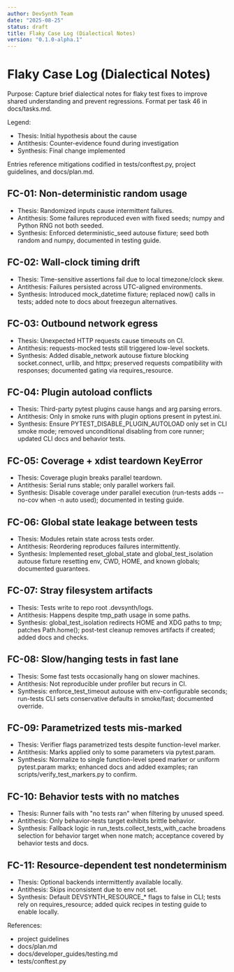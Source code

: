 ```yaml
---
author: DevSynth Team
date: "2025-08-25"
status: draft
title: Flaky Case Log (Dialectical Notes)
version: "0.1.0-alpha.1"
---
```

# Flaky Case Log (Dialectical Notes)

Purpose: Capture brief dialectical notes for flaky test fixes to improve shared understanding and prevent regressions. Format per task 46 in docs/tasks.md.

Legend:
- Thesis: Initial hypothesis about the cause
- Antithesis: Counter-evidence found during investigation
- Synthesis: Final change implemented

Entries reference mitigations codified in tests/conftest.py, project guidelines, and docs/plan.md.

## FC-01: Non-deterministic random usage
- Thesis: Randomized inputs cause intermittent failures.
- Antithesis: Some failures reproduced even with fixed seeds; numpy and Python RNG not both seeded.
- Synthesis: Enforced deterministic_seed autouse fixture; seed both random and numpy, documented in testing guide.

## FC-02: Wall-clock timing drift
- Thesis: Time-sensitive assertions fail due to local timezone/clock skew.
- Antithesis: Failures persisted across UTC-aligned environments.
- Synthesis: Introduced mock_datetime fixture; replaced now() calls in tests; added note to docs about freezegun alternatives.

## FC-03: Outbound network egress
- Thesis: Unexpected HTTP requests cause timeouts on CI.
- Antithesis: requests-mocked tests still triggered low-level sockets.
- Synthesis: Added disable_network autouse fixture blocking socket.connect, urllib, and httpx; preserved requests compatibility with responses; documented gating via requires_resource.

## FC-04: Plugin autoload conflicts
- Thesis: Third-party pytest plugins cause hangs and arg parsing errors.
- Antithesis: Only in smoke runs with plugin options present in pytest.ini.
- Synthesis: Ensure PYTEST_DISABLE_PLUGIN_AUTOLOAD only set in CLI smoke mode; removed unconditional disabling from core runner; updated CLI docs and behavior tests.

## FC-05: Coverage + xdist teardown KeyError
- Thesis: Coverage plugin breaks parallel teardown.
- Antithesis: Serial runs stable; only parallel workers fail.
- Synthesis: Disable coverage under parallel execution (run-tests adds --no-cov when -n auto used); documented in testing guide.

## FC-06: Global state leakage between tests
- Thesis: Modules retain state across tests order.
- Antithesis: Reordering reproduces failures intermittently.
- Synthesis: Implemented reset_global_state and global_test_isolation autouse fixture resetting env, CWD, HOME, and known globals; documented guarantees.

## FC-07: Stray filesystem artifacts
- Thesis: Tests write to repo root .devsynth/logs.
- Antithesis: Happens despite tmp_path usage in some paths.
- Synthesis: global_test_isolation redirects HOME and XDG paths to tmp; patches Path.home(); post-test cleanup removes artifacts if created; added docs and checks.

## FC-08: Slow/hanging tests in fast lane
- Thesis: Some fast tests occasionally hang on slower machines.
- Antithesis: Not reproducible under profiler but recurs in CI.
- Synthesis: enforce_test_timeout autouse with env-configurable seconds; run-tests CLI sets conservative defaults in smoke/fast; documented override.

## FC-09: Parametrized tests mis-marked
- Thesis: Verifier flags parametrized tests despite function-level marker.
- Antithesis: Marks applied only to some parameters via pytest.param.
- Synthesis: Normalize to single function-level speed marker or uniform pytest.param marks; enhanced docs and added examples; ran scripts/verify_test_markers.py to confirm.

## FC-10: Behavior tests with no matches
- Thesis: Runner fails with "no tests ran" when filtering by unused speed.
- Antithesis: Only behavior-tests target exhibits brittle behavior.
- Synthesis: Fallback logic in run_tests.collect_tests_with_cache broadens selection for behavior target when none match; acceptance covered by behavior tests and docs.

## FC-11: Resource-dependent test nondeterminism
- Thesis: Optional backends intermittently available locally.
- Antithesis: Skips inconsistent due to env not set.
- Synthesis: Default DEVSYNTH_RESOURCE_* flags to false in CLI; tests rely on requires_resource; added quick recipes in testing guide to enable locally.

References:
- project guidelines
- docs/plan.md
- docs/developer_guides/testing.md
- tests/conftest.py
